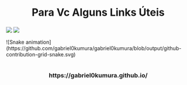<h1 align="center">Para Vc Alguns Links Úteis</h1>
<h3 align="center"></h3>


<div>
  
<a href="https://instagram.com/seu-usuário-instagram-aqui" target="_blank"><img loading="lazy" src="https://img.shields.io/badge/-Instagram-%23E4405F?style=for-the-badge&logo=instagram&logoColor=white" target="_blank"></a>
<a href="https://spotify.com/seu-usuário-aqui" target="_blank"><img loading="lazy" src="https://img.shields.io/badge/spotify-9146FF?style=for-the-badge&logo=spotify&logoColor=white" target="_blank"></a>
</div>
![Snake animation](https://github.com/gabriel0kumura/gabriel0kumura/blob/output/github-contribution-grid-snake.svg)

<h1 align="center"></h1>
<h3 align="center">https://gabriel0kumura.github.io/</h3>
<h1 align="center"></h1>
